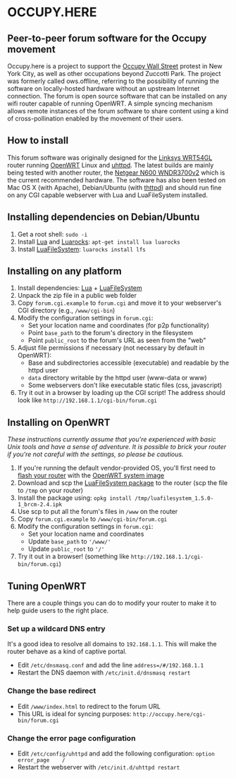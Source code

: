 # OCCUPY.HERE

## Peer-to-peer forum software for the Occupy movement

Occupy.here is a project to support the [Occupy Wall Street][ows] protest in New York City, as well as other occupations beyond Zuccotti Park. The project was formerly called ows.offline, referring to the possibility of running the software on locally-hosted hardware without an upstream Internet connection. The forum is open source software that can be installed on any wifi router capable of running OpenWRT. A simple syncing mechanism allows remote instances of the forum software to share content using a kind of cross-pollination enabled by the movement of their users.

## How to install

This forum software was originally designed for the [Linksys WRT54GL][wrt54g] router running [OpenWRT][owrt] Linux and [uhttpd]. The latest builds are mainly being tested with another router, the [Netgear N600 WNDR3700v2][n600] which is the current recommended hardware. The software has also been tested on Mac OS X (with Apache), Debian/Ubuntu (with [thttpd]) and should run fine on any CGI capable webserver with Lua and LuaFileSystem installed.

## Installing dependencies on Debian/Ubuntu

1. Get a root shell: `sudo -i`
2. Install [Lua][lua] and [Luarocks][lrock]: `apt-get install lua luarocks`
3. Install [LuaFileSystem][lfs]: `luarocks install lfs`

## Installing on any platform

1. Install dependencies: [Lua][lua] + [LuaFileSystem][lfs]
2. Unpack the zip file in a public web folder
3. Copy `forum.cgi.example` to `forum.cgi` and move it to your webserver's CGI
   directory (e.g., `/www/cgi-bin`)
4. Modify the configuration settings in `forum.cgi`:
    * Set your location name and coordinates (for p2p functionality)
    * Point `base_path` to the forum's directory in the filesystem
    * Point `public_root` to the forum's URL as seen from the "web"
6. Adjust file permissions if necessary (not necessary by default in OpenWRT):
    * Base and subdirectories accessible (executable) and readable by
      the httpd user
    * `data` directory writable by the httpd user (www-data or www)
    * Some webservers don't like executable static files (css, javascript)
7. Try it out in a browser by loading up the CGI script! The address should look
   like `http://192.168.1.1/cgi-bin/forum.cgi`

## Installing on OpenWRT

*These instructions currently assume that you're experienced with basic Unix
tools and have a sense of adventure. It is possible to brick your router if
you're not careful with the settings, so please be cautious.*

1. If you're running the default vendor-provided OS, you'll first need to [flash
   your router][flash] with the [OpenWRT system image][squashfs]
2. Download and scp the [LuaFileSystem package][lfsipk] to the router
   (scp the file to `/tmp` on your router)
3. Install the package using: `opkg install /tmp/luafilesystem_1.5.0-1_brcm-2.4.ipk`
4. Use scp to put all the forum's files in `/www` on the router
5. Copy `forum.cgi.example` to `/www/cgi-bin/forum.cgi`
6. Modify the configuration settings in `forum.cgi`:
    * Set your location name and coordinates
    * Update `base_path` to `'/www/'`
    * Update `public_root` to `'/'`
7. Try it out in a browser! (something like `http://192.168.1.1/cgi-bin/forum.cgi`)

## Tuning OpenWRT

There are a couple things you can do to modify your router to make it to help
guide users to the right place.

### Set up a wildcard DNS entry

It's a good idea to resolve all domains to `192.168.1.1`. This will make the router
behave as a kind of captive portal.

  * Edit `/etc/dnsmasq.conf` and add the line `address=/#/192.168.1.1`
  * Restart the DNS daemon with `/etc/init.d/dnsmasq restart`

### Change the base redirect

  * Edit `/www/index.html` to redirect to the forum URL
  * This URL is ideal for syncing purposes: `http://occupy.here/cgi-bin/forum.cgi`

### Change the error page configuration

  * Edit `/etc/config/uhttpd` and add the following configuration:
    `option error_page    /`
  * Restart the webserver with `/etc/init.d/uhttpd restart`

[ows]: http://occupywallst.org/
[hm]: http://www.thenation.com/blog/163767/we-are-all-human-microphones-now
[wrt54g]: http://en.wikipedia.org/wiki/Linksys_WRT54G_series
[n600]: http://wiki.openwrt.org/toh/netgear/wndr3700
[owrt]: https://openwrt.org/
[hb]: http://en.wikipedia.org/wiki/Shebang_%28Unix%29
[lua]: http://lua.org/
[lfs]: http://keplerproject.github.com/luafilesystem/
[lrock]: http://luarocks.org/
[flash]: http://wiki.openwrt.org/doc/howto/generic.flashing
[squashfs]: http://downloads.openwrt.org/backfire/10.03/brcm-2.4/openwrt-wrt54g-squashfs.bin
[lfsipk]: http://downloads.openwrt.org/backfire/10.03/brcm-2.4/packages/luafilesystem_1.5.0-1_brcm-2.4.ipk
[uhttpd]: http://code.google.com/p/uhttpd/
[thttpd]: http://acme.com/software/thhtpd/
